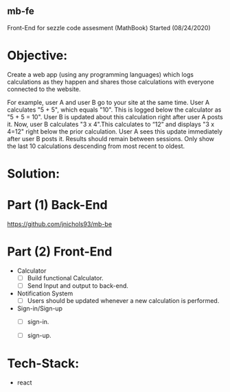 ## mb-fe

Front-End for sezzle code assesment (MathBook)
Started (08/24/2020)

# Objective:

Create a web app (using any programming languages) which logs calculations as they happen and shares those calculations with everyone connected to the website.

For example, user A and user B go to your site at the same time. User A calculates "5 + 5", which equals "10". This is logged below the calculator as "5 + 5 = 10". User B is updated about this calculation right after user A posts it. Now, user B calculates "3 x 4".This calculates to “12” and displays "3 x 4=12" right below the prior calculation. User A sees this update immediately after user B posts it.
Results should remain between sessions. Only show the last 10 calculations descending from most recent to oldest.

# Solution:

# Part (1) Back-End

https://github.com/jnichols93/mb-be

# Part (2) Front-End

- Calculator
  -[ ] Build functional Calculator.
  -[ ] Send Input and output to back-end.

- Notification System
  -[ ] Users should be updated whenever a new calculation is performed.

- Sign-in/Sign-up
  -[ ] sign-in.
  -[ ] sign-up.


# Tech-Stack:

- react
